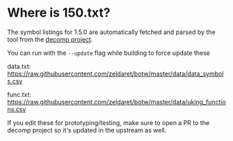 # Where is 150.txt?
The symbol listings for 1.5.0 are automatically fetched and parsed by the tool from the [decomp project](https://github.com/zeldaret/botw).

You can run with the `--update` flag while building to force update these

data.txt: https://raw.githubusercontent.com/zeldaret/botw/master/data/data_symbols.csv

func.txt: https://raw.githubusercontent.com/zeldaret/botw/master/data/uking_functions.csv

If you edit these for prototyping/testing, make sure to open a PR to the decomp project so it's updated in the upstream as well.